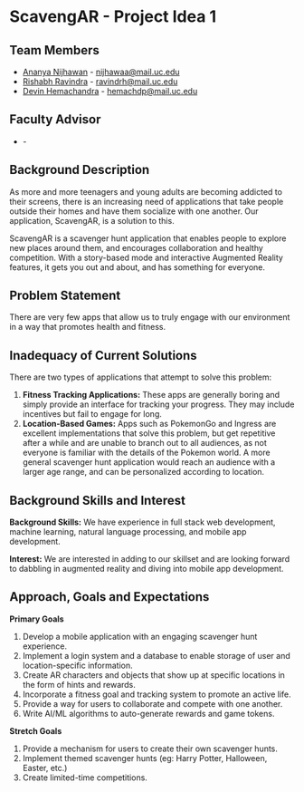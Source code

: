 # ScavengAR - Project Idea 1

## Team Members
* [Ananya Nijhawan](https://github.com/ananyanijhawan/CS5001/blob/master/Assignment1.md) - nijhawaa@mail.uc.edu
* [Rishabh Ravindra](https://github.uc.edu/ravindrh/CS5001/blob/master/README.md) - ravindrh@mail.uc.edu
* [Devin Hemachandra]() - hemachdp@mail.uc.edu

## Faculty Advisor
* <advisor name> - <advisor email>

## Background Description
As more and more teenagers and young adults are becoming addicted to their screens, there is an increasing need of applications that take people outside their homes and have them socialize with one another. Our application, ScavengAR, is a solution to this.

ScavengAR is a scavenger hunt application that enables people to explore new places around them, and encourages collaboration and healthy competition. With a story-based mode and interactive Augmented Reality features, it gets you out and about, and has something for everyone.

## Problem Statement
There are very few apps that allow us to truly engage with our environment in a way that promotes health and fitness.

## Inadequacy of Current Solutions
There are two types of applications that attempt to solve this problem:
1. **Fitness Tracking Applications:** These apps are generally boring and simply provide an interface for tracking your progress. They may include incentives but fail to engage for long.
2. **Location-Based Games:** Apps such as PokemonGo and Ingress are excellent implementations that solve this problem, but get repetitive after a while and are unable to branch out to all audiences, as not everyone is familiar with the details of the Pokemon world. A more general scavenger hunt application would reach an audience with a larger age range, and can be personalized according to location.

## Background Skills and Interest
**Background Skills:** We have experience in full stack web development, machine learning, natural language processing, and mobile app development.

**Interest:** We are interested in adding to our skillset and are looking forward to dabbling in augmented reality and diving into mobile app development.

## Approach, Goals and Expectations
**Primary Goals**
1. Develop a mobile application with an engaging scavenger hunt experience.
2. Implement a login system and a database to enable storage of user and location-specific information.
3. Create AR characters and objects that show up at specific locations in the form of hints and rewards.
4. Incorporate a fitness goal and tracking system to promote an active life.
5. Provide a way for users to collaborate and compete with one another.
6. Write AI/ML algorithms to auto-generate rewards and game tokens.

**Stretch Goals**
1. Provide a mechanism for users to create their own scavenger hunts.
2. Implement themed scavenger hunts (eg: Harry Potter, Halloween, Easter, etc.)
3. Create limited-time competitions.
